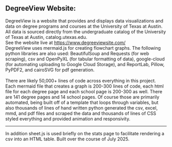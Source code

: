 ## DegreeView Website:

DegreeView is a website that provides and displays data visualizations and data on degree programs and courses at the University of Texas at Austin. All data is sourced directly from the undergraduate catalog of the University of Texas at Austin, catalog.utexas.edu.
<br>
See the website live at https://www.degreeviewsite.com/
<br>
DegreeView uses mermaid.js for creating flowchart graphs.
The following python libraries are also used: BeautifulSoup and Requests (for web scraping), csv and OpenPyXL (for tabular formatting of data), google-cloud (for automating uploading to Google Cloud Storage), and ReportLab, Pillow, PyPDF2, and cairoSVG for pdf generation.
<br><br>
There are likely 50,000+ lines of code across everything in this project. Each mermaid file that creates a graph is 200-300 lines of code, each html file for each degree page and each school page is 200-300 as well. There are 141 degree pages and 14 school pages. Of course those are primarily automated, being built off of a template that loops through variables, but also thousands of lines of hand written python generated the csv, excel, mmd, and pdf files and scraped the data and thousands of lines of CSS styled everything and provided animation and responsivity.
<br>

---

In addition sheet.js is used briefly on the stats page to facilitate rendering a csv into an HTML table.
Built over the course of July 2025.

<br>
